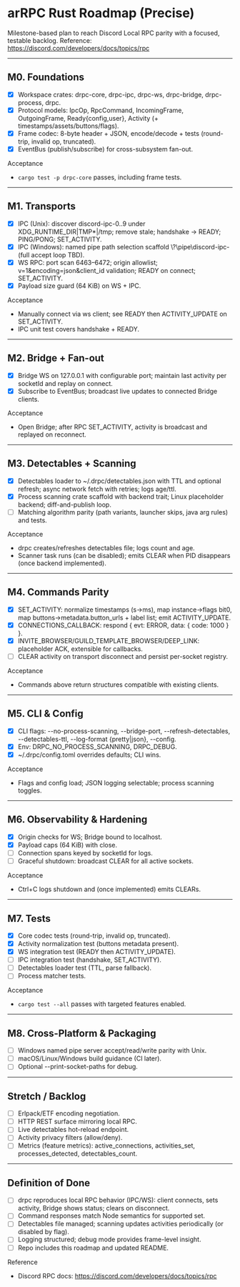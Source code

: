 # arRPC Rust Roadmap (Precise)

Milestone-based plan to reach Discord Local RPC parity with a focused, testable backlog. Reference: <https://discord.com/developers/docs/topics/rpc>

---

## M0. Foundations

- [x] Workspace crates: drpc-core, drpc-ipc, drpc-ws, drpc-bridge, drpc-process, drpc.
- [x] Protocol models: IpcOp, RpcCommand, IncomingFrame, OutgoingFrame, Ready{config,user}, Activity (+ timestamps/assets/buttons/flags).
- [x] Frame codec: 8-byte header + JSON, encode/decode + tests (round-trip, invalid op, truncated).
- [x] EventBus (publish/subscribe) for cross-subsystem fan-out.

Acceptance

- `cargo test -p drpc-core` passes, including frame tests.

---

## M1. Transports

- [x] IPC (Unix): discover discord-ipc-0..9 under XDG_RUNTIME_DIR|TMP\*|/tmp; remove stale; handshake → READY; PING/PONG; SET_ACTIVITY.
- [x] IPC (Windows): named pipe path selection scaffold \\?\\pipe\\discord-ipc-<n> (full accept loop TBD).
- [x] WS RPC: port scan 6463–6472; origin allowlist; v=1&encoding=json&client_id validation; READY on connect; SET_ACTIVITY.
- [x] Payload size guard (64 KiB) on WS + IPC.

Acceptance

- Manually connect via ws client; see READY then ACTIVITY_UPDATE on SET_ACTIVITY.
- IPC unit test covers handshake + READY.

---

## M2. Bridge + Fan-out

- [x] Bridge WS on 127.0.0.1 with configurable port; maintain last activity per socketId and replay on connect.
- [x] Subscribe to EventBus; broadcast live updates to connected Bridge clients.

Acceptance

- Open Bridge; after RPC SET_ACTIVITY, activity is broadcast and replayed on reconnect.

---

## M3. Detectables + Scanning

- [x] Detectables loader to ~/.drpc/detectables.json with TTL and optional refresh; async network fetch with retries; logs age/ttl.
- [x] Process scanning crate scaffold with backend trait; Linux placeholder backend; diff-and-publish loop.
- [ ] Matching algorithm parity (path variants, launcher skips, java arg rules) and tests.

Acceptance

- drpc creates/refreshes detectables file; logs count and age.
- Scanner task runs (can be disabled); emits CLEAR when PID disappears (once backend implemented).

---

## M4. Commands Parity

- [x] SET_ACTIVITY: normalize timestamps (s→ms), map instance→flags bit0, map buttons→metadata.button_urls + label list; emit ACTIVITY_UPDATE.
- [x] CONNECTIONS_CALLBACK: respond { evt: ERROR, data: { code: 1000 } }.
- [x] INVITE_BROWSER/GUILD_TEMPLATE_BROWSER/DEEP_LINK: placeholder ACK, extensible for callbacks.
- [ ] CLEAR activity on transport disconnect and persist per-socket registry.

Acceptance

- Commands above return structures compatible with existing clients.

---

## M5. CLI & Config

- [x] CLI flags: --no-process-scanning, --bridge-port, --refresh-detectables, --detectables-ttl, --log-format {pretty|json}, --config.
- [x] Env: DRPC_NO_PROCESS_SCANNING, DRPC_DEBUG.
- [x] ~/.drpc/config.toml overrides defaults; CLI wins.

Acceptance

- Flags and config load; JSON logging selectable; process scanning toggles.

---

## M6. Observability & Hardening

- [x] Origin checks for WS; Bridge bound to localhost.
- [x] Payload caps (64 KiB) with close.
- [ ] Connection spans keyed by socketId for logs.
- [ ] Graceful shutdown: broadcast CLEAR for all active sockets.

Acceptance

- Ctrl+C logs shutdown and (once implemented) emits CLEARs.

---

## M7. Tests

- [x] Core codec tests (round-trip, invalid op, truncated).
- [x] Activity normalization test (buttons metadata present).
- [x] WS integration test (READY then ACTIVITY_UPDATE).
- [ ] IPC integration test (handshake, SET_ACTIVITY).
- [ ] Detectables loader test (TTL, parse fallback).
- [ ] Process matcher tests.

Acceptance

- `cargo test --all` passes with targeted features enabled.

---

## M8. Cross-Platform & Packaging

- [ ] Windows named pipe server accept/read/write parity with Unix.
- [ ] macOS/Linux/Windows build guidance (CI later).
- [ ] Optional --print-socket-paths for debug.

---

## Stretch / Backlog

- [ ] Erlpack/ETF encoding negotiation.
- [ ] HTTP REST surface mirroring local RPC.
- [ ] Live detectables hot-reload endpoint.
- [ ] Activity privacy filters (allow/deny).
- [ ] Metrics (feature metrics): active_connections, activities_set, processes_detected, detectables_count.

---

## Definition of Done

- [ ] drpc reproduces local RPC behavior (IPC/WS): client connects, sets activity, Bridge shows status; clears on disconnect.
- [ ] Command responses match Node semantics for supported set.
- [ ] Detectables file managed; scanning updates activities periodically (or disabled by flag).
- [ ] Logging structured; debug mode provides frame-level insight.
- [ ] Repo includes this roadmap and updated README.

Reference

- Discord RPC docs: <https://discord.com/developers/docs/topics/rpc>
